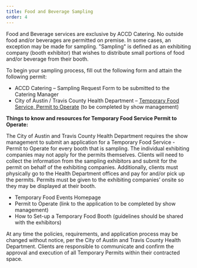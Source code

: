 ```yaml
---
title: Food and Beverage Sampling
order: 4
---
```


Food and Beverage services are exclusive by ACCD Catering. No outside food and/or beverages are permitted on premise. In some cases, an exception may be made for sampling. "Sampling" is defined as an exhibiting company (booth exhibitor) that wishes to distribute small portions of food and/or beverage from their booth.

To begin your sampling process, fill out the following form and attain the following permit:

- ACCD Catering – Sampling Request Form to be submitted to the Catering Manager
- City of Austin / Travis County Health Department – [Temporary Food Service, Permit to Operate](http://www.austintexas.gov/sites/default/files/files/Health/Environmental/Food/Operational_Permit_Application_TFE_111918.pdf) (to be completed by show management)

**Things to know and resources for Temporary Food Service Permit to Operate:**

The City of Austin and Travis County Health Department requires the show management to submit an application for a Temporary Food Service - Permit to Operate for every booth that is sampling. The individual exhibiting companies may not apply for the permits themselves. Clients will need to collect the information from the sampling exhibitors and submit for the permit on behalf of the exhibiting companies. Additionally, clients must physically go to the Health Department offices and pay for and/or pick up the permits. Permits must be given to the exhibiting companies’ onsite so they may be displayed at their booth.

- Temporary Food Events Homepage
- Permit to Operate (link to the application to be completed by show management)
- How to Set-up a Temporary Food Booth (guidelines should be shared with the exhibitors)

At any time the policies, requirements, and application process may be changed without notice, per the City of Austin and Travis County Health Department. Clients are responsible to communicate and confirm the approval and execution of all Temporary Permits within their contracted space.
